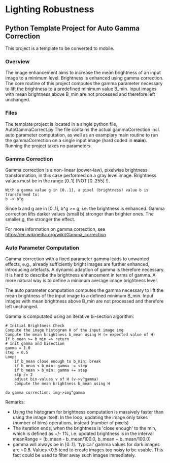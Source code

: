 # Lighting Robustness
## Python Template Project for Auto Gamma Correction

This project is a template to be converted to mobile.

### Overview
The image enhancement aims to increase the mean brightness of an input image to a 
minimum level. Brightness is enhanced using gamma correction. The core routine of
this project computes the gamma parameter necessary to lift the brightness to a
predefined minimum value B_min.
Input images with mean brightness above B_min are not processed and therefore left unchanged.

### Files
The template project is located in a single python file, AutoGammaCorrect.py
The file contains the actual gammaCorrection incl. auto parameter computation, as well as an examplary main routine to 
run the gammaCorrection on a single input image (hard coded in __main__). Running the project takes no parameters.

### Gamma Correction
Gamma correction is a non-linear (power-law), pixelwise brightness transformation, in this case performed on a gray level image.
Brightness values must be in the range [0..1] (NOT [0..255] !).

    With a gamma value g in [0..1], a pixel (brightness) value b is transformed to:
    b -> b^g

Since b and g are in [0..1], b^g >= g, i.e. the brightness is enhanced. Gamma correction lifts darker values (small b) stronger than brighter ones. The smaller g, the stronger the effect.

For more information on gamma correction, see https://en.wikipedia.org/wiki/Gamma_correction

### Auto Parameter Computation
Gamma correction with a fixed parameter gamma leads to unwanted effects, e.g., already sufficiently bright images are further enhanced, introducing artefacts. A dynamic adaption of gamma is therefore necessary. It is hard to describe the brightness enhancement in terms of gamma. A more natural way is to define a minimum average image brightness level.

The auto parameter computation computes the gamma necessary to lift the mean brightness of the input image to a defined minimum B_min.
Input images with mean brightness above B_min are not processed and therefore left unchanged.

Gamma is computated using an iterative bi-section algorithm:

    # Initial Brightness Check
    Compute the image histogram H of the input image img
    Compute the mean brightness b_mean using H (= expected value of H)
    If b_mean >= b_min => return
    # Init gamma and bisection
    gamma = 1.0
    step = 0.5
    Loop:
        if b_mean close enough to b_min: break
        if b_mean < b_min: gamma -= step
        if b_mean > b_min: gamma += step
        stp /= 2
        adjust bin-values v of H (v->v^gamma)
        Compute the mean brightness b_mean using H
    
    do gamma correction: img->img^gamma
        
Remarks:
- Using the histogram for brightness computation is massively faster than using the image itself: 
In the loop, updating the image only takes (number of bins) operations, instead (number of pixels)
- The iteration ends, when the brightness is 'close enough' to the min, which is defined as +/- 1%, i.e.
    updated brightness is in the interval meanRange = (b_mean - b_mean/100.0, b_mean + b_mean/100.0)
- gamma will always be in [0..1]. 'typical' gamma values for dark images are ~0.8. Values <0.5 tend to create images too noisy to be usable. This fact could be used to filter away such images immediately.

